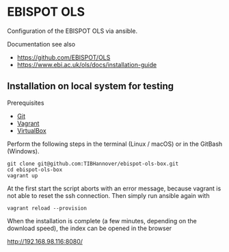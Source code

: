 # EBISPOT OLS

Configuration of the EBISPOT OLS via ansible.

Documentation see also
* https://github.com/EBISPOT/OLS
* https://www.ebi.ac.uk/ols/docs/installation-guide

## Installation on local system for testing

Prerequisites
* [Git](https://git-scm.com/downloads)
* [Vagrant](https://www.vagrantup.com/downloads.html)
* [VirtualBox](https://www.virtualbox.org/wiki/Downloads)

Perform the following steps in the terminal (Linux / macOS) or in the GitBash (Windows).
```
git clone git@github.com:TIBHannover/ebispot-ols-box.git
cd ebispot-ols-box
vagrant up
```
At the first start the script aborts with an error message, because vagrant is not able to reset the ssh connection. Then simply run ansible again with
```
vagrant reload --provision
```

When the installation is complete (a few minutes, depending on the download speed), the index can be opened in the browser

<http://192.168.98.116:8080/>